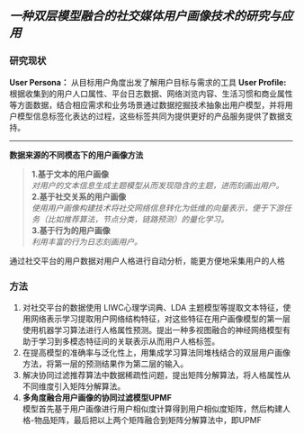 ## _一种双层模型融合的社交媒体用户画像技术的研究与应用_
### 研究现状
__User Persona：__ 从目标用户角度出发了解用户目标与需求的工具
__User Profile:__ 根据收集到的用户人口属性、平台日志数据、网络浏览内容、生活习惯和商业属性等方面数据，结合相应需求和业务场景通过数据挖掘技术抽象出用户模型，并将用户模型信息标签化表达的过程，这些标签共同为提供更好的产品服务提供了数据支持。  
____
__数据来源的不同模态下的用户画像方法__  
> **1.基于文本的用户画像**  
_对用户的文本信息生成主题模型从而发现隐含的主题，进而刻画出用户。_
> **2.基于社交关系的用户画像**  
_使用用户画像构建技术将社交网络信息转化为低维的向量表示，便于下游任务（比如推荐算法，节点分类，链路预测）的量化学习。_  
> **3.基于行为的用户画像**  
_利用丰富的行为日志刻画用户。_  

通过社交平台的用户数据对用户人格进行自动分析，能更方便地采集用户的人格

### 方法  
1. 对社交平台的数据使用 LIWC心理学词典、LDA 主题模型等提取文本特征，使用网络表示学习提取用户网络结构特征，对这些特征在用户画像模型的第一层使用机器学习算法进行人格属性预测。提出一种多视图融合的神经网络模型有助于学习到多模态特征间的关联表示从而用户人格标签。  
2. 在提高模型的准确率与泛化性上，用集成学习算法同堆栈结合的双层用户画像方法，将第一层的预测结果作为第二层的输入。  
3. 解决协同过滤推荐算法中数据稀疏性问题，提出矩阵分解算法，将人格属性从不同维度引入矩阵分解算法。
4. **多角度融合用户画像的协同过滤模型UPMF**  
模型首先基于用户画像进行用户相似度计算得到用户相似度矩阵，然后构建人格-物品矩阵，最后把以上两个矩阵融合到矩阵分解算法中，即UPMF